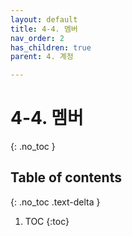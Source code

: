 ```yaml
---
layout: default
title: 4-4. 멤버
nav_order: 2
has_children: true
parent: 4. 계정

---
```


# 4-4. 멤버
{: .no_toc }

## Table of contents
{: .no_toc .text-delta }

1. TOC
{:toc}

